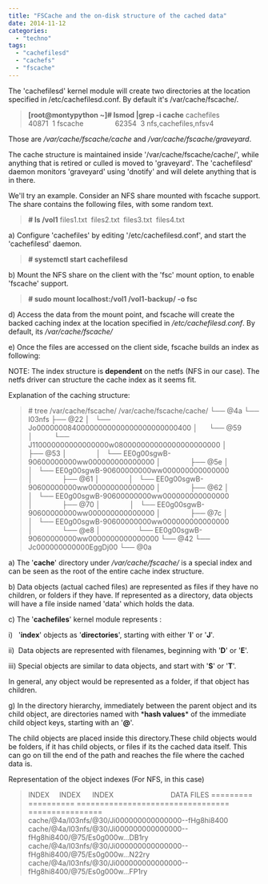 ```yaml
---
title: "FSCache and the on-disk structure of the cached data"
date: 2014-11-12
categories:
  - "techno"
tags:
  - "cachefilesd"
  - "cachefs"
  - "fscache"
---
```

<!--more-->
The 'cachefilesd' kernel module will create two directories at the location specified in /etc/cachefilesd.conf. By default it's /var/cache/fscache/.

> **\[root@montypython ~\]# lsmod |grep -i cache** cachefiles             40871  1 fscache                62354  3 nfs,cachefiles,nfsv4

Those are _/var/cache/fscache/cache_ and _/var/cache/fscache/graveyard_.

The cache structure is maintained inside '/var/cache/fscache/cache/', while anything that is retired or culled is moved to 'graveyard'. The 'cachefilesd' daemon monitors 'graveyard' using 'dnotify' and will delete anything that is in there.

We'll try an example. Consider an NFS share mounted with fscache support. The share contains the following files, with some random text.

> **\# ls /vol1** files1.txt  files2.txt  files3.txt  files4.txt

a) Configure 'cachefiles' by editing '/etc/cachefilesd.conf', and start the 'cachefilesd' daemon.

> **\# systemctl start cachefilesd**

b) Mount the NFS share on the client with the 'fsc' mount option, to enable 'fscache' support.

> **\# sudo mount localhost:/vol1 /vol1-backup/ -o fsc**

d) Access the data from the mount point, and fscache will create the backed caching index at the location specified in _/etc/cachefilesd.conf_. By default, its _/var/cache/fscache/_

e) Once the files are accessed on the client side, fscache builds an index as following:

NOTE: The index structure is **dependent** on the netfs (NFS in our case). The netfs driver can structure the cache index as it seems fit.

Explanation of the caching structure:

> \# tree /var/cache/fscache/ /var/cache/fscache/cache/ └── @4a └── I03nfs ├── @22 │   └── Jo00000008400000000000000000000000400 │      └── @59 │           └── J110000000000000000w080000000000000000000000 │               ├── @53 │               │   └── EE0g00sgwB-90600000000ww000000000000000 │               ├── @5e │               │   └── EE0g00sgwB-90600000000ww000000000000000 │               ├── @61 │               │   └── EE0g00sgwB-90600000000ww000000000000000 │               ├── @62 │               │   └── EE0g00sgwB-90600000000ww000000000000000 │               ├── @70 │               │   └── EE0g00sgwB-90600000000ww000000000000000 │               ├── @7c │               │   └── EE0g00sgwB-90600000000ww000000000000000 │               └── @e8 │                   └── EE0g00sgwB-90600000000ww0000000000000000 └── @42 └── Jc000000000000EggDj00 └── @0a

a) The '**cache**' directory under _/var/cache/fscache/_ is a special index and can be seen as the root of the entire cache index structure.

b) Data objects (actual cached files) are represented as files if they have no children, or folders if they have. If represented as a directory, data objects will have a file inside named 'data' which holds the data.

c) The '**cachefiles**' kernel module represents :

i)   '**index**' objects as '**directories**', starting with either '**I**' or '**J**'.

ii)  Data objects are represented with filenames, beginning with '**D**' or '**E**'.

iii) Special objects are similar to data objects, and start with '**S**' or '**T**'.

In general, any object would be represented as a folder, if that object has children.

g) In the directory hierarchy, immediately between the parent object and its child object, are directories named with \***hash values**\* of the immediate child object keys, starting with an '**@**'.

The child objects are placed inside this directory.These child objects would be folders, if it has child objects, or files if its the cached data itself. This can go on till the end of the path and reaches the file where the cached data is.

Representation of the object indexes (For NFS, in this case)

> INDEX     INDEX      INDEX                             DATA FILES ========= ========== ================================= ================ cache/@4a/I03nfs/@30/Ji000000000000000--fHg8hi8400 cache/@4a/I03nfs/@30/Ji000000000000000--fHg8hi8400/@75/Es0g000w...DB1ry cache/@4a/I03nfs/@30/Ji000000000000000--fHg8hi8400/@75/Es0g000w...N22ry cache/@4a/I03nfs/@30/Ji000000000000000--fHg8hi8400/@75/Es0g000w...FP1ry
